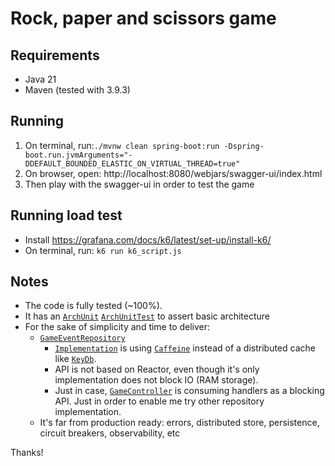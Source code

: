 # Rock, paper and scissors game

## Requirements

* Java 21
* Maven (tested with 3.9.3)

## Running

1. On terminal,
   run:```./mvnw clean spring-boot:run -Dspring-boot.run.jvmArguments="-DDEFAULT_BOUNDED_ELASTIC_ON_VIRTUAL_THREAD=true"```
2. On browser, open: http://localhost:8080/webjars/swagger-ui/index.html
3. Then play with the swagger-ui in order to test the game

## Running load test

* Install https://grafana.com/docs/k6/latest/set-up/install-k6/
* On terminal, run: ```k6 run k6_script.js```

## Notes

* The code is fully tested (~100%).
* It has an [`ArchUnit`](https://www.archunit.org/use-cases) [`ArchUnitTest`](./src/test/java/com/rpsg/ArchUnitTest.java) 
  to assert basic architecture
* For the sake of simplicity and time to deliver:
    * [`GameEventRepository`](./src/main/java/com/rpsg/model/GameEventRepository.java)
        * [`Implementation`](./src/main/java/com/rpsg/repository/GameEventCaffeineRepository.java) is
          using [`Caffeine`](https://github.com/ben-manes/caffeine) instead of a distributed cache like [`KeyDb`](https://docs.keydb.dev/).
        * API is not based on Reactor, even though it's only implementation does not block IO (RAM storage).
        * Just in case, [`GameController`](./src/main/java/com/rpsg/controller/GameController.java) is consuming
          handlers
          as a blocking API. Just in order to enable me try other repository implementation.
    * It's far from production ready: errors, distributed store, persistence, circuit breakers, observability, etc

Thanks!

